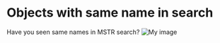 # Objects with same name in search

Have you seen same names in MSTR search?
![My image](svbmicro.github.com/repository/SameNameInSearch/SameName.png)
